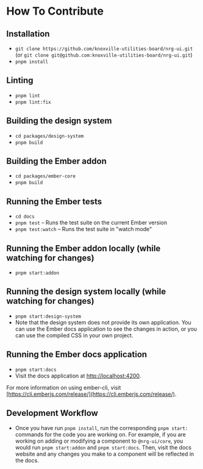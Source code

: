 # How To Contribute

## Installation

- `git clone https://github.com/knoxville-utilities-board/nrg-ui.git` (or `git clone git@github.com:knoxville-utilities-board/nrg-ui.git`)
- `pnpm install`

## Linting

- `pnpm lint`
- `pnpm lint:fix`

## Building the design system

- `cd packages/design-system`
- `pnpm build`

## Building the Ember addon

- `cd packages/ember-core`
- `pnpm build`

## Running the Ember tests

- `cd docs`
- `pnpm test` – Runs the test suite on the current Ember version
- `pnpm test:watch` – Runs the test suite in "watch mode"

## Running the Ember addon locally (while watching for changes)

- `pnpm start:addon`

## Running the design system locally (while watching for changes)

- `pnpm start:design-system`
- Note that the design system does not provide its own application. You can use the Ember docs application to see the changes in action, or you can use the compiled CSS in your own project.

## Running the Ember docs application

- `pnpm start:docs`
- Visit the docs application at [http://localhost:4200](http://localhost:4200).

For more information on using ember-cli, visit [https://cli.emberjs.com/release/](https://cli.emberjs.com/release/).

## Development Workflow

- Once you have run `pnpm install`, run the corresponding `pnpm start:` commands for the code you are working on. For example, if you are working on adding or modifying a component to `@nrg-ui/core`, you would run `pnpm start:addon` and `pnpm start:docs`. Then, visit the docs website and any changes you make to a component will be reflected in the docs.
